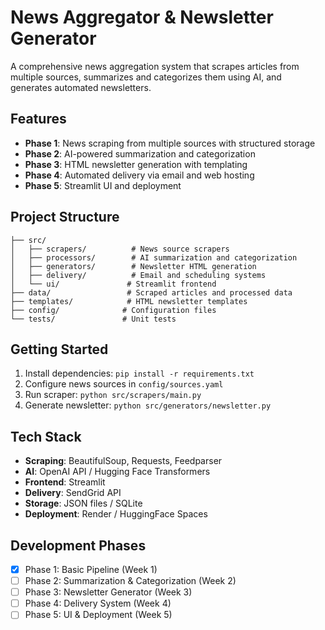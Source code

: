# News Aggregator & Newsletter Generator

A comprehensive news aggregation system that scrapes articles from multiple sources, summarizes and categorizes them using AI, and generates automated newsletters.

## Features

- **Phase 1**: News scraping from multiple sources with structured storage
- **Phase 2**: AI-powered summarization and categorization
- **Phase 3**: HTML newsletter generation with templating
- **Phase 4**: Automated delivery via email and web hosting
- **Phase 5**: Streamlit UI and deployment

## Project Structure

```
├── src/
│   ├── scrapers/          # News source scrapers
│   ├── processors/        # AI summarization and categorization
│   ├── generators/        # Newsletter HTML generation
│   ├── delivery/          # Email and scheduling systems
│   └── ui/               # Streamlit frontend
├── data/                 # Scraped articles and processed data
├── templates/            # HTML newsletter templates
├── config/              # Configuration files
└── tests/               # Unit tests
```

## Getting Started

1. Install dependencies: `pip install -r requirements.txt`
2. Configure news sources in `config/sources.yaml`
3. Run scraper: `python src/scrapers/main.py`
4. Generate newsletter: `python src/generators/newsletter.py`

## Tech Stack

- **Scraping**: BeautifulSoup, Requests, Feedparser
- **AI**: OpenAI API / Hugging Face Transformers
- **Frontend**: Streamlit
- **Delivery**: SendGrid API
- **Storage**: JSON files / SQLite
- **Deployment**: Render / HuggingFace Spaces

## Development Phases

- [x] Phase 1: Basic Pipeline (Week 1)
- [ ] Phase 2: Summarization & Categorization (Week 2)
- [ ] Phase 3: Newsletter Generator (Week 3)
- [ ] Phase 4: Delivery System (Week 4)
- [ ] Phase 5: UI & Deployment (Week 5)
